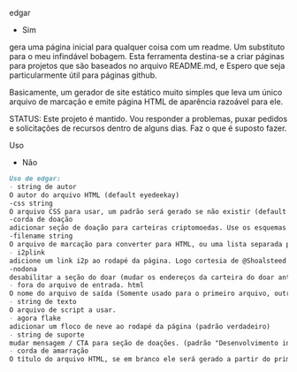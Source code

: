 edgar
- Sim

gera uma página inicial para qualquer coisa com um readme. Um substituto para o meu infindável bobagem.
Esta ferramenta destina-se a criar páginas para projetos que são baseados no arquivo README.md, e
Espero que seja particularmente útil para páginas github.

Basicamente, um gerador de site estático muito simples que leva um único arquivo de marcação e emite
página HTML de aparência razoável para ele.

STATUS: Este projeto é mantido. Vou responder a problemas, puxar pedidos e solicitações de recursos dentro de alguns dias. Faz
o que é suposto fazer.

Uso
- Não

```md
Uso de edgar:
- string de autor
O autor do arquivo HTML (default eyedeekay)
-css string
O arquivo CSS para usar, um padrão será gerado se não existir (default style.css)
-corda de doação
adicionar seção de doação para carteiras criptomoedas. Use os esquemas URL do endereço, separados por vírgulas (sem espaços). Mude-os antes de correr, a menos que queiras que o dinheiro vá até mim. (em inglês)
-filename string
O arquivo de marcação para converter para HTML, ou uma lista separada por vírgula de arquivos (default README.md,USAGE.md,index.html,docs/README.md)
- i2plink
adicione um link i2p ao rodapé da página. Logo cortesia de @Shoalsteed e @mark22k (correio padrão)
-nodona
desabilitar a seção do doar (mudar os endereços da carteira do doar antes de definir isso para true) (padrão verdadeiro)
- fora do arquivo de entrada. html
O nome do arquivo de saída (Somente usado para o primeiro arquivo, outros serão nomeados inputfile.html) (default index.html)
- string de texto
O arquivo de script a usar.
- agora flake
adicionar um floco de neve ao rodapé da página (padrão verdadeiro)
- string de suporte
mudar mensagem / CTA para seção de doações. (padrão "Desenvolvimento independente do edgar")
- corda de amarração
O título do arquivo HTML, se em branco ele será gerado a partir do primeiro h1 no arquivo markdown.
```
